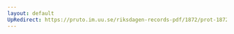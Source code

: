 ```yaml
---
layout: default
UpRedirect: https://pruto.im.uu.se/riksdagen-records-pdf/1872/prot-1872--ak--410/prot-1872--ak--410_031.pdf
---
```


